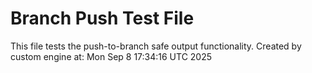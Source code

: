 # Branch Push Test File
This file tests the push-to-branch safe output functionality.
Created by custom engine at: Mon Sep  8 17:34:16 UTC 2025
